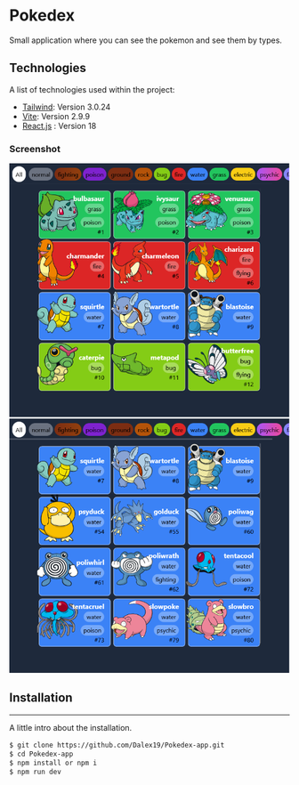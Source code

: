 # Pokedex

Small application where you can see the pokemon and see them by types.

## Technologies
A list of technologies used within the project:
* [Tailwind](https://vitejs.dev/): Version 3.0.24 
* [Vite](https://tailwindcss.com/): Version 2.9.9
* [React.js](https://es.reactjs.org/) : Version 18

### Screenshot
![Screenshot](../src/assets/pkm1.png)
![Image text](../src/assets/pkm0.png)
## Installation
***
A little intro about the installation. 
```
$ git clone https://github.com/Dalex19/Pokedex-app.git
$ cd Pokedex-app
$ npm install or npm i
$ npm run dev
```